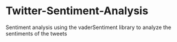 # Twitter-Sentiment-Analysis
Sentiment analysis using the vaderSentiment library to analyze the sentiments of the tweets
